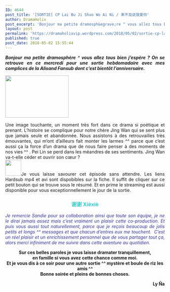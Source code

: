 ```yaml
---
ID: 4644
post_title: '[SORTIE] CP Lai Bu Ji Shuo Wo Ai Ni / 来不及说我爱你'
author: DramaHolix
post_excerpt: 'Bonjour ma petite dramosph&egrave;re ^ vous allez tous bien j&rsquo;esp&egrave;re ? On se retrouve en ce mercredi pour une sortie hebdomadaire avec mes complices de la Alisand Fansub dont c&rsquo;est bient&ocirc;t l&rsquo;anniversaire. Une image touchante, un moment tr&egrave;s fort dans ce drama si po&eacute;tique et prenant. L&rsquo;histoire se complique pour notre ch&egrave;re Jing Wan qui&hellip; <a href="https://dramaholixvip.wordpress.com/2018/05/02/sortie-cp-lai-bu-ji-shuo-wo-ai-ni-%E6%9D%A5%E4%B8%8D%E5%8F%8A%E8%AF%B4%E6%88%91%E7%88%B1%E4%BD%A0-4/">Lire la suite <span>[SORTIE] CP Lai Bu Ji Shuo Wo Ai Ni /&nbsp;&#26469;&#19981;&#21450;&#35828;&#25105;&#29233;&#20320;</span></a>'
layout: post
permalink: 'https://dramaholixvip.wordpress.com/2018/05/02/sortie-cp-lai-bu-ji-shuo-wo-ai-ni-%E6%9D%A5%E4%B8%8D%E5%8F%8A%E8%AF%B4%E6%88%91%E7%88%B1%E4%BD%A0-4/'
published: true
post_date: 2018-05-02 15:55:44
---
```

<p style="text-align:justify;"><em><strong><img data-attachment-id="4282" data-permalink="https://dramaholixvip.wordpress.com/2018/05/02/sortie-cp-lai-bu-ji-shuo-wo-ai-ni-%e6%9d%a5%e4%b8%8d%e5%8f%8a%e8%af%b4%e6%88%91%e7%88%b1%e4%bd%a0-4/tltsily-episode-9/" data-orig-file="https://dramaholixvip.files.wordpress.com/2018/05/tltsily-episode-9.jpg?w=1086" data-orig-size="600,400" data-comments-opened="1" data-image-meta="{&quot;aperture&quot;:&quot;0&quot;,&quot;credit&quot;:&quot;&quot;,&quot;camera&quot;:&quot;&quot;,&quot;caption&quot;:&quot;&quot;,&quot;created_timestamp&quot;:&quot;0&quot;,&quot;copyright&quot;:&quot;&quot;,&quot;focal_length&quot;:&quot;0&quot;,&quot;iso&quot;:&quot;0&quot;,&quot;shutter_speed&quot;:&quot;0&quot;,&quot;title&quot;:&quot;&quot;,&quot;orientation&quot;:&quot;1&quot;}" data-image-title="TLTSILY EPISODE 9" data-image-description="" data-medium-file="https://dramaholixvip.files.wordpress.com/2018/05/tltsily-episode-9.jpg?w=1086?w=300" data-large-file="https://dramaholixvip.files.wordpress.com/2018/05/tltsily-episode-9.jpg?w=1086?w=600" class="aligncenter size-full wp-image-4282" src="https://united-subs.dearclouds.com/wp-content/uploads/2018/05/302178f7dcb8717f24b2d65e8b4032b5.jpg" alt="" srcset="https://dramaholixvip.files.wordpress.com/2018/05/tltsily-episode-9.jpg 600w, https://dramaholixvip.files.wordpress.com/2018/05/tltsily-episode-9.jpg?w=150 150w, https://dramaholixvip.files.wordpress.com/2018/05/tltsily-episode-9.jpg?w=300 300w" sizes="(max-width: 600px) 100vw, 600px"   />Bonjour ma petite dramosphère ^ vous allez tous bien j&rsquo;espère ? On se retrouve en ce mercredi pour une sortie hebdomadaire avec mes complices de la Alisand Fansub dont c&rsquo;est bientôt l&rsquo;anniversaire.</strong></em></p>
<p><img data-attachment-id="4283" data-permalink="https://dramaholixvip.wordpress.com/2018/05/02/sortie-cp-lai-bu-ji-shuo-wo-ai-ni-%e6%9d%a5%e4%b8%8d%e5%8f%8a%e8%af%b4%e6%88%91%e7%88%b1%e4%bd%a0-4/tltsily-streaming-episode-9/" data-orig-file="https://dramaholixvip.files.wordpress.com/2018/05/tltsily-streaming-episode-9.jpg" data-orig-size="600,400" data-comments-opened="1" data-image-meta="{&quot;aperture&quot;:&quot;0&quot;,&quot;credit&quot;:&quot;&quot;,&quot;camera&quot;:&quot;&quot;,&quot;caption&quot;:&quot;&quot;,&quot;created_timestamp&quot;:&quot;0&quot;,&quot;copyright&quot;:&quot;&quot;,&quot;focal_length&quot;:&quot;0&quot;,&quot;iso&quot;:&quot;0&quot;,&quot;shutter_speed&quot;:&quot;0&quot;,&quot;title&quot;:&quot;&quot;,&quot;orientation&quot;:&quot;1&quot;}" data-image-title="TLTSILY STREAMING EPISODE 9" data-image-description="" data-medium-file="https://dramaholixvip.files.wordpress.com/2018/05/tltsily-streaming-episode-9.jpg?w=200&#038;h=133" data-large-file="https://dramaholixvip.files.wordpress.com/2018/05/tltsily-streaming-episode-9.jpg?w=600" class="alignleft wp-image-4283" style="text-align:justify;" src="https://dramaholixvip.files.wordpress.com/2018/05/tltsily-streaming-episode-9.jpg?w=200&#038;h=133" alt="" width="200" height="133" srcset="https://dramaholixvip.files.wordpress.com/2018/05/tltsily-streaming-episode-9.jpg?w=200&amp;h=133 200w, https://dramaholixvip.files.wordpress.com/2018/05/tltsily-streaming-episode-9.jpg?w=400&amp;h=266 400w, https://dramaholixvip.files.wordpress.com/2018/05/tltsily-streaming-episode-9.jpg?w=150&amp;h=100 150w, https://dramaholixvip.files.wordpress.com/2018/05/tltsily-streaming-episode-9.jpg?w=300&amp;h=200 300w" sizes="(max-width: 200px) 100vw, 200px" /></p>
<p style="text-align:justify;">Une image touchante, un moment très fort dans ce drama si poétique et prenant. L&rsquo;histoire se complique pour notre chère Jing Wan qui se sent plus que jamais seule et abandonnée. Nous assistons à des retrouvailles très émouvantes, qui m&rsquo;ont d&rsquo;ailleurs fait monter les larmes ^^ parce que c&rsquo;est aussi ça la force d&rsquo;un drama que de nous faire penser à des moments de nos vies ^^ . Pei Lin se perd dans les méandres de ses sentiments. Jing Wan va-t-elle céder et ouvrir son cœur ?<br />
<img data-attachment-id="3847" data-permalink="https://dramaholixvip.wordpress.com/film-xian-yi-ren-x-de-xian-shen-%e5%ab%8c%e7%96%91%e4%ba%bax%e7%9a%84%e7%8c%ae%e8%ba%ab/downloads-icon/" data-orig-file="https://dramaholixvip.files.wordpress.com/2018/04/downloads-icon.png" data-orig-size="512,512" data-comments-opened="1" data-image-meta="{&quot;aperture&quot;:&quot;0&quot;,&quot;credit&quot;:&quot;&quot;,&quot;camera&quot;:&quot;&quot;,&quot;caption&quot;:&quot;&quot;,&quot;created_timestamp&quot;:&quot;0&quot;,&quot;copyright&quot;:&quot;&quot;,&quot;focal_length&quot;:&quot;0&quot;,&quot;iso&quot;:&quot;0&quot;,&quot;shutter_speed&quot;:&quot;0&quot;,&quot;title&quot;:&quot;&quot;,&quot;orientation&quot;:&quot;0&quot;}" data-image-title="Downloads-icon" data-image-description="" data-medium-file="https://dramaholixvip.files.wordpress.com/2018/04/downloads-icon.png?w=300" data-large-file="https://dramaholixvip.files.wordpress.com/2018/04/downloads-icon.png?w=512" class="wp-image-3847 alignright" src="https://dramaholixvip.files.wordpress.com/2018/04/downloads-icon.png?w=50&#038;h=50" alt="" width="50" height="50" srcset="https://dramaholixvip.files.wordpress.com/2018/04/downloads-icon.png?w=50&amp;h=50 50w, https://dramaholixvip.files.wordpress.com/2018/04/downloads-icon.png?w=100&amp;h=100 100w" sizes="(max-width: 50px) 100vw, 50px" />Je vous laisse savourer cet épisode sans attendre. Les liens Hardsub mp4 et avi sont dispobibles sur la fiche. Il suffit de cliquer sur ce petit bouton qui se trouve sous le résumé. Et en prime le streaming est aussi disponible pour vous exceptionnellement le jour de la sortie.</p>
<div id="tw-target-text-container" class="tw-lfl tw-compact-ta-container">
<h3 id="tw-target-text" class="tw-data-text tw-ta tw-text-large" style="text-align:center;"><span style="color:#33cccc;"><span lang="zh-CN">谢谢 </span>Xièxiè</span></h3>
</div>
<p style="text-align:justify;"><span style="color:#333399;"><em>Je remercie Sandie pour sa collaboration ainsi que toute son équipe, je ne le dirai jamais assez mais c&rsquo;est vraiment un plaisir cette co-production. Et puis vous aussi tout naturellement, parce que je reçois beaucoup de jolis petits et longs ^^ messages et que chacun d&rsquo;entres eux me touchent.  C&rsquo;est un réel plaisir et un enrichissement personnel que de vous partager tout ça, alors merci infiniment de me suivre dans cette aventure au quotidien.</em></span></p>
<p style="text-align:center;"><strong>Sur ces belles paroles je vous laisse dramater tranquillement,<br />
en famille si vous avez cette chance comme moi.<br />
Et je vous dis à ce soir pour une autre sortie ^^ mystère et boule de riz les amis ^^<br />
Bonne soirée et pleins de bonnes choses.</strong></p>
<p style="text-align:right;"><strong>Ly Ña</strong></p>